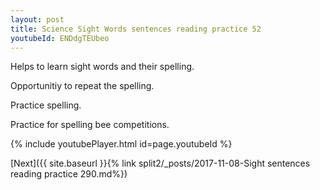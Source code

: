 ```yaml
---
layout: post
title: Science Sight Words sentences reading practice 52
youtubeId: ENDdgTEUbeo
---
```

 
 
Helps to learn sight words and their spelling.

Opportunitiy to repeat the spelling. 

Practice spelling. 
 
Practice for spelling bee competitions. 
 
{% include youtubePlayer.html id=page.youtubeId %}
 
 

[Next]({{ site.baseurl }}{% link  split2/_posts/2017-11-08-Sight sentences reading practice 290.md%})
 
